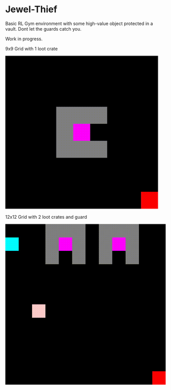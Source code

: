 # Jewel-Thief
Basic RL Gym environment with some high-value object protected in a vault. Dont let the guards catch you. 

Work in progress.

9x9 Grid with 1 loot crate

![me](https://github.com/Dawn-RL/Jewel-Thief/blob/main/output.gif)

12x12 Grid with 2 loot crates and guard


![me](https://github.com/Dawn-RL/Jewel-Thief/blob/main/output_with_guard.gif)
